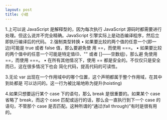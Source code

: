 ```yaml
---
layout: post
title: 小结
---
```


1.上可以说 JavaScript 是解释型的，因为每次执行 JavaScript 源码时都需要进行处理。但这么说并不完全精确。JavaScript 引擎实际上是动态编译程序，然后立即执行编译后的代码。
2.强制类型转换
• 如果要比较的两个值的任意一个(即一边)可能是 true 或者 false 值，那么要避免使 用 ==，而使用 ===。
• 如果要比较的两个值中的任意一个可能是特定值(0、"" 或者 []——空数组)，那么避 免使用 ==，而使用 ===。
• 在所有其他情况下，使用 == 都是安全的。不仅仅只是安全而已，这在很多情况下也会 简化代码，提高代码的可读性。

3.无论 var 出现在一个作用域中的哪个位置，这个声明都属于整个作用域，在其中到处都是 可以访问的。这一行为被比喻地称为提升(hoisting)

4.如果只想要运行某个 case 下的语句，那么 break 是很重要的。如果某个 case 省略了 break，而这个 case 匹配或运行的话，那么会一直执行到下一个 case 的语句，不管那个 case 是否匹配。这种所谓的“通过(fall through)”有时是很有用的。
